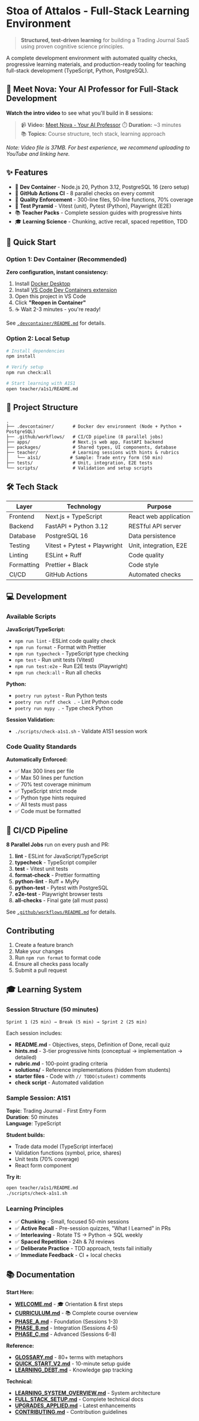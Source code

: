# Stoa of Attalos - Full-Stack Learning Environment

> **Structured, test-driven learning** for building a Trading Journal SaaS using proven cognitive science principles.

A complete development environment with automated quality checks, progressive learning materials, and production-ready tooling for teaching full-stack development (TypeScript, Python, PostgreSQL).

## 🎥 Meet Nova: Your AI Professor for Full-Stack Development

**Watch the intro video** to see what you'll build in 8 sessions:

> 📹 **Video:** [Meet Nova - Your AI Professor](docs/student-resources/videos/stoa-of-attalos-intro.mp4)
> ⏱️ **Duration:** ~3 minutes  
> 📚 **Topics:** Course structure, tech stack, learning approach

*Note: Video file is 37MB. For best experience, we recommend uploading to YouTube and linking here.*

## ✨ Features

- 🐳 **Dev Container** - Node.js 20, Python 3.12, PostgreSQL 16 (zero setup)
- 🔄 **GitHub Actions CI** - 8 parallel checks on every commit
- 📏 **Quality Enforcement** - 300-line files, 50-line functions, 70% coverage
- 🧪 **Test Pyramid** - Vitest (unit), Pytest (Python), Playwright (E2E)
- 📚 **Teacher Packs** - Complete session guides with progressive hints
- 🎓 **Learning Science** - Chunking, active recall, spaced repetition, TDD

## 🚀 Quick Start

### Option 1: Dev Container (Recommended)

**Zero configuration, instant consistency:**

1. Install [Docker Desktop](https://www.docker.com/products/docker-desktop)
2. Install [VS Code Dev Containers extension](https://marketplace.visualstudio.com/items?itemName=ms-vscode-remote.remote-containers)
3. Open this project in VS Code
4. Click **"Reopen in Container"**
5. ☕ Wait 2-3 minutes - you're ready!

See [`.devcontainer/README.md`](.devcontainer/README.md) for details.

### Option 2: Local Setup

```bash
# Install dependencies
npm install

# Verify setup
npm run check:all

# Start learning with A1S1
open teacher/a1s1/README.md
```

## 📁 Project Structure

```
.
├── .devcontainer/       # Docker dev environment (Node + Python + PostgreSQL)
├── .github/workflows/   # CI/CD pipeline (8 parallel jobs)
├── apps/                # Next.js web app, FastAPI backend
├── packages/            # Shared types, UI components, database
├── teacher/             # Learning sessions with hints & rubrics
│   └── a1s1/           # Sample: Trade entry form (50 min)
├── tests/               # Unit, integration, E2E tests
└── scripts/             # Validation and setup scripts
```

## 🛠️ Tech Stack

| Layer      | Technology                   | Purpose                |
| ---------- | ---------------------------- | ---------------------- |
| Frontend   | Next.js + TypeScript         | React web application  |
| Backend    | FastAPI + Python 3.12        | RESTful API server     |
| Database   | PostgreSQL 16                | Data persistence       |
| Testing    | Vitest + Pytest + Playwright | Unit, integration, E2E |
| Linting    | ESLint + Ruff                | Code quality           |
| Formatting | Prettier + Black             | Code style             |
| CI/CD      | GitHub Actions               | Automated checks       |

## 💻 Development

### Available Scripts

**JavaScript/TypeScript:**

- `npm run lint` - ESLint code quality check
- `npm run format` - Format with Prettier
- `npm run typecheck` - TypeScript type checking
- `npm test` - Run unit tests (Vitest)
- `npm run test:e2e` - Run E2E tests (Playwright)
- `npm run check:all` - Run all checks

**Python:**

- `poetry run pytest` - Run Python tests
- `poetry run ruff check .` - Lint Python code
- `poetry run mypy .` - Type check Python

**Session Validation:**

- `./scripts/check-a1s1.sh` - Validate A1S1 session work

### Code Quality Standards

**Automatically Enforced:**

- ✅ Max 300 lines per file
- ✅ Max 50 lines per function
- ✅ 70% test coverage minimum
- ✅ TypeScript strict mode
- ✅ Python type hints required
- ✅ All tests must pass
- ✅ Code must be formatted

## 🔄 CI/CD Pipeline

**8 Parallel Jobs** run on every push and PR:

1. **lint** - ESLint for JavaScript/TypeScript
2. **typecheck** - TypeScript compiler
3. **test** - Vitest unit tests
4. **format-check** - Prettier formatting
5. **python-lint** - Ruff + MyPy
6. **python-test** - Pytest with PostgreSQL
7. **e2e-test** - Playwright browser tests
8. **all-checks** - Final gate (all must pass)

See [`.github/workflows/README.md`](.github/workflows/README.md) for details.

## Contributing

1. Create a feature branch
2. Make your changes
3. Run `npm run format` to format code
4. Ensure all checks pass locally
5. Submit a pull request

## 🎓 Learning System

### Session Structure (50 minutes)

```
Sprint 1 (25 min) → Break (5 min) → Sprint 2 (25 min)
```

Each session includes:

- **README.md** - Objectives, steps, Definition of Done, recall quiz
- **hints.md** - 3-tier progressive hints (conceptual → implementation → detailed)
- **rubric.md** - 100-point grading criteria
- **solutions/** - Reference implementations (hidden from students)
- **starter files** - Code with `// TODO(student)` comments
- **check script** - Automated validation

### Sample Session: A1S1

**Topic**: Trading Journal - First Entry Form  
**Duration**: 50 minutes  
**Language**: TypeScript

**Student builds:**

- Trade data model (TypeScript interface)
- Validation functions (symbol, price, shares)
- Unit tests (70% coverage)
- React form component

**Try it:**

```bash
open teacher/a1s1/README.md
./scripts/check-a1s1.sh
```

### Learning Principles

- ✅ **Chunking** - Small, focused 50-min sessions
- ✅ **Active Recall** - Pre-session quizzes, "What I Learned" in PRs
- ✅ **Interleaving** - Rotate TS → Python → SQL weekly
- ✅ **Spaced Repetition** - 24h & 7d reviews
- ✅ **Deliberate Practice** - TDD approach, tests fail initially
- ✅ **Immediate Feedback** - CI + local checks

## 📚 Documentation

**Start Here:**
- **[WELCOME.md](docs/WELCOME.md)** - 🎓 Orientation & first steps
- **[CURRICULUM.md](docs/CURRICULUM.md)** - 📚 Complete course overview
- **[PHASE_A.md](docs/PHASE_A.md)** - Foundation (Sessions 1-3)
- **[PHASE_B.md](docs/PHASE_B.md)** - Integration (Sessions 4-5)
- **[PHASE_C.md](docs/PHASE_C.md)** - Advanced (Sessions 6-8)

**Reference:**
- **[GLOSSARY.md](docs/GLOSSARY.md)** - 80+ terms with metaphors
- **[QUICK_START_V2.md](docs/QUICK_START_V2.md)** - 10-minute setup guide
- **[LEARNING_DEBT.md](docs/LEARNING_DEBT.md)** - Knowledge gap tracking

**Technical:**
- **[LEARNING_SYSTEM_OVERVIEW.md](docs/LEARNING_SYSTEM_OVERVIEW.md)** - System architecture
- **[FULL_STACK_SETUP.md](docs/FULL_STACK_SETUP.md)** - Complete technical docs
- **[UPGRADES_APPLIED.md](docs/UPGRADES_APPLIED.md)** - Latest enhancements
- **[CONTRIBUTING.md](docs/CONTRIBUTING.md)** - Contribution guidelines
